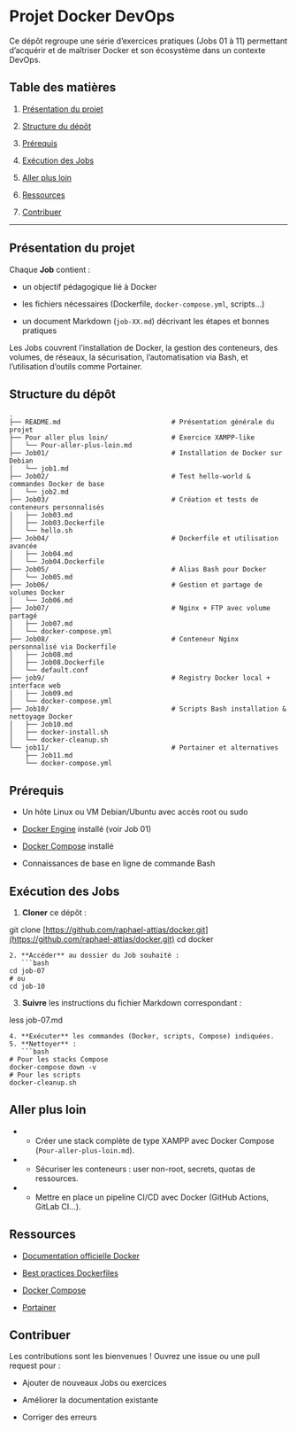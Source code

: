 
# Projet Docker DevOps

Ce dépôt regroupe une série d’exercices pratiques (Jobs 01 à 11) permettant d’acquérir et de maîtriser Docker et son écosystème dans un contexte DevOps.


## Table des matières

1. [Présentation du projet](#présentation-du-projet)

2. [Structure du dépôt](#structure-du-dépôt)

3. [Prérequis](#prérequis)

4. [Exécution des Jobs](#exécution-des-jobs)

5. [Aller plus loin](#aller-plus-loin)

6. [Ressources](#ressources)

8. [Contribuer](#contribuer)
    

----------

## Présentation du projet

Chaque **Job** contient :

-   un objectif pédagogique lié à Docker
    
-   les fichiers nécessaires (Dockerfile, `docker-compose.yml`, scripts…)
    
-   un document Markdown (`job-XX.md`) décrivant les étapes et bonnes pratiques
    

Les Jobs couvrent l’installation de Docker, la gestion des conteneurs, des volumes, de réseaux, la sécurisation, l’automatisation via Bash, et l’utilisation d’outils comme Portainer.

## Structure du dépôt

```text
.
├── README.md                            # Présentation générale du projet
├── Pour aller plus loin/                # Exercice XAMPP-like
│   └── Pour-aller-plus-loin.md
├── Job01/                               # Installation de Docker sur Debian
│   └── job1.md
├── Job02/                               # Test hello-world & commandes Docker de base
│   └── job2.md
├── Job03/                               # Création et tests de conteneurs personnalisés
│   ├── Job03.md
│   ├── Job03.Dockerfile
│   └── hello.sh
├── Job04/                               # Dockerfile et utilisation avancée
│   ├── Job04.md
│   └── Job04.Dockerfile
├── Job05/                               # Alias Bash pour Docker
│   └── Job05.md
├── Job06/                               # Gestion et partage de volumes Docker
│   └── Job06.md
├── Job07/                               # Nginx + FTP avec volume partagé
│   ├── Job07.md
│   └── docker-compose.yml
├── Job08/                               # Conteneur Nginx personnalisé via Dockerfile
│   ├── Job08.md
│   ├── Job08.Dockerfile
│   └── default.conf
├── job9/                                # Registry Docker local + interface web
│   ├── Job09.md
│   └── docker-compose.yml
├── Job10/                               # Scripts Bash installation & nettoyage Docker
│   ├── Job10.md
│   ├── docker-install.sh
│   └── docker-cleanup.sh
└── job11/                               # Portainer et alternatives
    ├── Job11.md
    └── docker-compose.yml

```

## Prérequis

-   Un hôte Linux ou VM Debian/Ubuntu avec accès root ou sudo
    
-   [Docker Engine](https://docs.docker.com/get-docker/) installé (voir Job 01)
    
-   [Docker Compose](https://docs.docker.com/compose/install/) installé
    
-   Connaissances de base en ligne de commande Bash
    

## Exécution des Jobs

1.  **Cloner** ce dépôt :
    

git clone [https://github.com/raphael-attias/docker.git](https://github.com/raphael-attias/docker.git) cd docker

```
2. **Accéder** au dossier du Job souhaité :
   ```bash
cd job-07
# ou
cd job-10

```

3.  **Suivre** les instructions du fichier Markdown correspondant :
    

less job-07.md

```
4. **Exécuter** les commandes (Docker, scripts, Compose) indiquées.
5. **Nettoyer** :
   ```bash
# Pour les stacks Compose
docker-compose down -v
# Pour les scripts
docker-cleanup.sh

```

## Aller plus loin

-   -   Créer une stack complète de type XAMPP avec Docker Compose (`Pour-aller-plus-loin.md`).
        
-   -   Sécuriser les conteneurs : user non-root, secrets, quotas de ressources.
        
-   -   Mettre en place un pipeline CI/CD avec Docker (GitHub Actions, GitLab CI…).
        

## Ressources

-   [Documentation officielle Docker](https://docs.docker.com/)
    
-   [Best practices Dockerfiles](https://docs.docker.com/develop/develop-images/dockerfile_best-practices/)
    
-   [Docker Compose](https://docs.docker.com/compose/)
    
-   [Portainer](https://www.portainer.io/)
    

## Contribuer

Les contributions sont les bienvenues ! Ouvrez une issue ou une pull request pour :

-   Ajouter de nouveaux Jobs ou exercices
    
-   Améliorer la documentation existante
    
-   Corriger des erreurs
